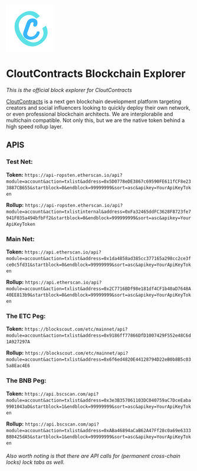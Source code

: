 ![CCSLOGO](https://raw.githubusercontent.com/CloutContracts/cloutcontracts.github.io/main/assets/images/c-128x128.png)
# CloutContracts Blockchain Explorer
*This is the official block explorer for CloutContracts*

[CloutContracts](https://cloutcontracts.net) is a next gen blockchain development platform targeting creators and social influencers looking to quickly deploy their own network, or even professional blockchain architects. We are interplorabile and multichain compatible. Not only this, but we are the native token behind a high speed rollup layer.

## APIS

### Test Net:

**Token:** `https://api-ropsten.etherscan.io/api?module=account&action=txlist&address=0x5D0778eDE3867c69590FE611fCF8e233887CB655&startblock=0&endblock=99999999&sort=asc&apikey=YourApiKeyToken`

**Rollup:** `https://api-ropsten.etherscan.io/api?module=account&action=txlistinternal&address=0xFa32465ddFC3628F8723fe7941F035a494bfbFf2&startblock=0&endblock=999999999&sort=asc&apikey=YourApiKeyToken`

### Main Net:

**Token:** `https://api.etherscan.io/api?module=account&action=txlist&address=0x1da4858ad385cc377165a298cc2ce3fce0c5fd31&startblock=0&endblock=99999999&sort=asc&apikey=YourApiKeyToken`

**Rollup:** `https://api.etherscan.io/api?module=account&action=txlist&address=0x2C7716BDf98e181df4CF1b40aD7648A40EE813b9&startblock=0&endblock=99999999&sort=asc&apikey=YourApiKeyToken`

### The ETC Peg:

**Token:** `https://blockscout.com/etc/mainnet/api?module=account&action=txlist&address=0x9186ff77866DfD1007429F552e48C6d1A927297A`

**Rollup:** `https://blockscout.com/etc/mainnet/api?module=account&action=txlist&address=0x6f6ed4820E44128794D22eB0b8B5c035a8Eac4E6`

### The BNB Peg:

**Token:** `https://api.bscscan.com/api?module=account&action=txlist&address=0x3e3B357061103DC040759aC7DceEaba9901043aD&startblock=1&endblock=99999999&sort=asc&apikey=YourApiKeyToken`

**Rollup:** `https://api.bscscan.com/api?module=account&action=txlist&address=0xABa46894aCaB62A47Ff28c0a69e6333B80425dA5&startblock=1&endblock=99999999&sort=asc&apikey=YourApiKeyToken`

###### Also worth noting is that there are API calls for (permanent cross-chain locks) lock tabs as well.
